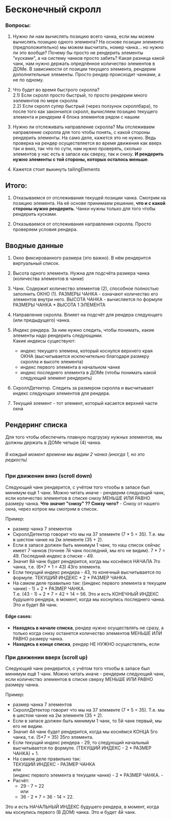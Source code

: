 # Бесконечный скролл


### Вопросы:
1) Нужно ли нам вычислять позицию всего чанка, если мы можем вычислять позицию одного элемента? На основе позиции элемента (предположительно) мы можем высчитать, номер чанка... но нужно ли это вообще? Почему бы просто не рендерить элементы "кусками", а на систему чанков просто забить? Какая разница какой чанк, нам нужно держать опредлённое количество элементов в ДОМе. В зависимости от позиции текущего элемента, рендерим дополнительные элементы. Просто рендер происходит чанками, а не по одному.

2) Что будет во время быстрого скролла?\
        2.1) Если скролл просто быстрый, то просто рендерим много ээлементов по мере скролла\
        2.2) Если скролл супер быстрый (через ползунок скроллбара), то после того как закончился скролл, вычисляем позицию текущего элемента и рендерим 4 блока элементов рядом с нашим
   
3) Нужно ли отслеживать направление скролла? Мы отслеживаем направление скролла для того чтобы понять, с какой стороны рендерить элементы. На само деле, кажется это не нужно. Ведь проверка на рендер осуществляется во время движения как вверх так и вниз, так что по сути, нам нужно проверять, сколько элементов у нас есть в запасе как сверху, так и снизу. **И рендерить нужно элементы с той стороны, которых осталось меньше**.

4) Кажется стоит выкинуть tailingElements

## Итого:
1) Отказываемся от отслеживания текущей позиции чанка. Смотрим на позицию элемента. На её основе принимаем решение, **что и с какой стороны нужно рендерить**. Чанки нужны только для того чтобы рендерить кусками.

2) Отказываемся от отслеживания направления скролла. Просто проверяем условия рендера.




## Вводные данные

1) Окно фиксированного размера (это важно). В  нём рендерится виртуальный список.

2) Высота одного элемента. Нужна для подсчёта размера чанка (количества элементов в чанке)

3) Чанк. Содержит количество элементов (2), способное полностью заполнить ОКНО (1). РАЗМЕРЫ ЧАНКА - означают количество его элементов внутри него. ВЫСОТА ЧАНКА - вычисляется по формуле РАЗМЕРЫ ЧАНКА * ВЫСОТА 1 ЭЛЕМЕНТА

4) Направление скролла. Влияет на подсчёт для рендера следующего (или предыдущего) чанка.

5) Индекс рендера. За ним нужно следить, чтобы понимать, какие элементы надо рендерить следующими.\
Какие индексы существуют:
    - индекс текущего элемена, который коснулся верхнего края ОКНА (высчитывается исключительно благодаря размеру скролла и высоте элемента)
    - индекс первого элемента в начальном чанке
    - индекс последнего элемента в ДОМе (чтобы понимать какой следующий элемент рендерить)

6) СкроллДетектор. Следить за размером скролла и высчитывает индекс следующих элементов для рендера.

7) Текущий элемент - тот элемент, который касается верхней части окна



## Рендеринг списка

Для того чтобы обеспечить плавную подгрузку нужных элементов, мы должны держать в ДОМе четыре (4) чанка.

###### В каждый момент времени мы видим 2 чанка (иногда 1, но это редкость)

### При движении вниз  (scroll down)
Следующий чанк рендерится, с учётом того чтообы в запасе был минимум ещё 1 чанк. Можно читать иначе - рендерим следующий чанк, если количество элементов в списке снизу МЕНЬШЕ ИЛИ РАВНО размеру чанка.
**Что значит "снизу" ?? Снизу чего?** - Снизу от нашего окна, через котрое мы смотрим в список.

Пример:
- размер чанка 7 элементов
- СкроллДетектор говорит что мы на 37 элементе (7 * 5 = 35). Т.е. мы в шестом чанке на 2м элементе (35 + 2).
- Если в запасе должен быть минимум 1 чанк, то наш список сейчас имеет 7 чанков (точнее 7й чанк последний, мы его не видим). 7 * 7 = 49. Последний индекс в списке - 49. 
- Значит 8й чанк будет рендерится, когда мы коснёмся НАЧАЛА 7го чанка, т.е. (6*7 + 1 = 43) 43го элемента.
- Если текущий индекс рендера - 43, то конечный высчитывается по формуле. ТЕКУЩИЙ ИНДЕКС + 2 * РАЗМЕР ЧАНКА.  
- На самом деле правильно так: ((индекс первого элемента в текущем чанке) - 1) + 2 * РАЗМЕР ЧАНКА. \
Т.е. (43 - 1) + 2 * 7 = 42 + 14 = 56. Это и есть КОНЕЧНЫЙ ИНДЕКС будушего рендера, в момент, когда мы коснулись последнего чанка. Это и будет 8й чанк.
  
#### Edge cases:
- **Находясь в начале списка**, рендер нужно осуществлять не сразу, а только когда снизу останется количество элементов МЕНЬШЕ ИЛИ РАВНО размеру чанка.
- **Находясь в конце списка**, рендер НЕ НУЖНО осуществлять, если 

### При движении вверх  (scroll up)
Следующий чанк рендерится, с учётом того чтообы в запасе был минимум ещё 1 чанк. Можно читать иначе - рендерим следующий чанк, если количество элементов в списке сверху МЕНЬШЕ ИЛИ РАВНО размеру чанка.

Пример:
- размер чанка 7 элементов
- СкроллДетектор говорит что мы на 37 элементе (7 * 5 = 35). Т.е. мы в шестом чанке на 2м элементе (35 + 2).
- Если в запасе должен быть минимум 1 чанк, то 5й чанк первый, мы его не видим. 
- Значит 4й чанк будет рендерится, когда мы коснёмся КОНЦА 5го чанка, т.е. (5*7 = 35) 35го элемента.
- Если текущий индекс рендера - 29, то следующий начальный высчитывается по формуле. (ТЕКУЩИЙ ИНДЕКС - 2 * РАЗМЕР ЧАНКА) + 1.
- На самом деле правильно так: \
  ТЕКУЩИЙ ИНДЕКС - РАЗМЕР ЧАНКА \
  или \
  (индекс первого элемента в текущем чанке) - 2 * РАЗМЕР ЧАНКА. \-
- Расчёт:
   - 29 - 7 = 22 \
   или 
  - 36 - 2 * 7 = 36 - 14 = 22.
     
Это и есть НАЧАЛЬНЫЙ ИНДЕКС будушего рендера, в момент, когда мы коснулись первого (В ДОМ) чанка. Это и будет 4й чанк.

